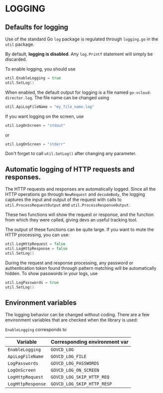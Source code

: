 # LOGGING


## Defaults for logging

Use of the standard Go `log` package is regulated through `logging.go` in the `util` package.

By default, **logging is disabled**. Any `log.Printf` statement will simply be discarded.

To enable logging, you should use

```go
util.EnableLogging = true
util.SetLog()
```

When enabled, the default output for logging is a file named `go-vcloud-director.log`.
The file name can be changed using

```go
util.ApiLogFileName = "my_file_name.log"
```


If you want logging on the screen, use

```go
util.LogOnScreen = "stdout"
```

or

```go
util.LogOnScreen = "stderr"
```

Don't forget to call `util.SetLog()` after changing any parameter.

## Automatic logging of HTTP requests and responses.

The HTTP requests and responses are automatically logged.
Since all the HTTP operations go through `NewRequest` and `decodeBody`, the logging captures the input and output of the request with calls to `util.ProcessRequestOutput` and `util.ProcessResponseOutput`.

These two functions will show the request or response, and the function from which they were called, giving devs an useful tracking tool.

The output of these functions can be quite large. If you want to mute the HTTP processing, you can use:

```go
util.LogHttpRequest = false
util.LogHttpResponse = false
util.SetLog()
```

During the request and response processing, any password or authentication token found through pattern matching will be automatically hidden. To show passwords in your logs, use

```go
util.LogPasswords = true
util.SetLog()
```

## Environment variables

The logging behavior can be changed without coding. There are a few environment variables that are checked when the library is used:

```EnableLogging``` corresponds to

Variable                    | Corresponding environment var 
--------------------------- | :-------------------------------
`EnableLogging`             | `GOVCD_LOG`
`ApiLogFileName`            | `GOVCD_LOG_FILE`
`LogPasswords`              | `GOVCD_LOG_PASSWORDS`
`LogOnScreen`               | `GOVCD_LOG_ON_SCREEN`
`LogHttpRequest`            | `GOVCD_LOG_SKIP_HTTP_REQ`
`LogHttpResponse`           | `GOVCD_LOG_SKIP_HTTP_RESP`

